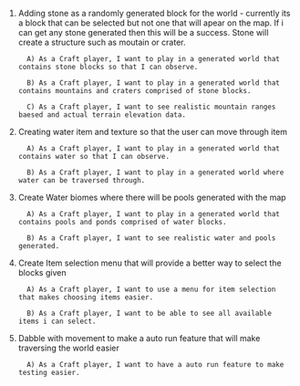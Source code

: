 1. Adding stone as a randomly generated block for the world - currently its a block that can be selected but not one that will apear on the map. If i can get any stone generated then this will be a success. Stone will create a structure such as moutain or crater.

		 A) As a Craft player, I want to play in a generated world that contains stone blocks so that I can observe. 
  
		 B) As a Craft player, I want to play in a generated world that contains mountains and craters comprised of stone blocks.
  
		 C) As a Craft player, I want to see realistic mountain ranges baesed and actual terrain elevation data.

2. Creating water item and texture so that the user can move through item

		 A) As a Craft player, I want to play in a generated world that contains water so that I can observe. 
		 
		 B) As a Craft player, I want to play in a generated world where water can be traversed through.

3. Create Water biomes where there will be pools generated with the map

 		 A) As a Craft player, I want to play in a generated world that contains pools and ponds comprised of water blocks.
  
		 B) As a Craft player, I want to see realistic water and pools generated.

4. Create Item selection menu that will provide a better way to select the blocks given
		 
		 A) As a Craft player, I want to use a menu for item selection that makes choosing items easier.
  
		 B) As a Craft player, I want to be able to see all available items i can select.
	
5. Dabble with movement to make a auto run feature that will make traversing the world easier
		 
		 A) As a Craft player, I want to have a auto run feature to make testing easier.


